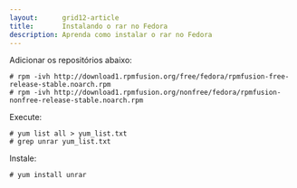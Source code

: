 ```yaml
---
layout:      grid12-article
title:       Instalando o rar no Fedora
description: Aprenda como instalar o rar no Fedora
---
```


Adicionar os repositórios abaixo:

	# rpm -ivh http://download1.rpmfusion.org/free/fedora/rpmfusion-free-release-stable.noarch.rpm
	# rpm -ivh http://download1.rpmfusion.org/nonfree/fedora/rpmfusion-nonfree-release-stable.noarch.rpm

Execute:
	
	# yum list all > yum_list.txt
	# grep unrar yum_list.txt 

Instale:

	# yum install unrar